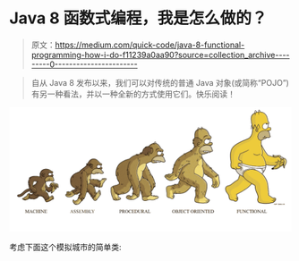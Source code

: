 # Java 8 函数式编程，我是怎么做的？

> 原文：<https://medium.com/quick-code/java-8-functional-programming-how-i-do-f11239a0aa90?source=collection_archive---------0----------------------->

> 自从 Java 8 发布以来，我们可以对传统的普通 Java 对象(或简称“POJO”)有另一种看法，并以一种全新的方式使用它们。快乐阅读！

![](img/44a60dc20cce2b0e87dbaad052291d47.png)

考虑下面这个模拟城市的简单类: